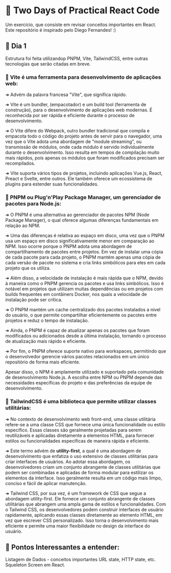 # :butterfly: Two Days of Practical React Code

Um exercício, que consiste em revisar conceitos importantes em React. Este repositório é inspirado pelo Diego Fernandes! :)

## :seedling: Dia 1

Estrutura foi feita utilizandop PNPM, Vite, TailwindCSS, entre outras tecnologias que serão citadas em breve.

### :snail: **Vite** é uma ferramenta para desenvolvimento de aplicações web:

➜ Advém da palavra francesa "Vite", que significa rápido.

➜ Vite é um bundler, (empacotador) e um build tool (ferramenta de construção), para o desenvolvimento de aplicações web modernas. É reconhecida por ser rápida e eficiente durante o processo de desenvolvimento.

➜ O Vite difere do Webpack, outro bundler tradicional que compila e empacota todo o código do projeto antes de servir para o navegador, uma vez que o Vite adota uma abordagem de "module streaming", ou transmissão de módulos, onde cada módulo é servido individualmente durante o desenvolvimento. Isso resulta em tempos de compilação muito mais rápidos, pois apenas os módulos que foram modificados precisam ser recompilados.

➜ Vite suporta vários tipos de projetos, incluindo aplicações Vue.js, React, Preact e Svelte, entre outros. Ele também oferece um ecossistema de plugins para estender suas funcionalidades.

### :pig_nose: **PNPM** ou Plug'n'Play Package Manager, um gerenciador de pacotes para Node.js:

➜ O PNPM é uma alternativa ao gerenciador de pacotes NPM (Node Package Manager), o qual oferece algumas diferenças fundamentais em relação ao NPM.

➜ Uma das diferenças é relativa ao espaço em disco, uma vez que o PNPM usa um espaço em disco significativamente menor em comparação ao NPM. Isso ocorre porque o PNPM adota uma abordagem de compartilhamento de pacotes entre projetos. Em vez de instalar uma cópia de cada pacote para cada projeto, o PNPM mantém apenas uma cópia de cada versão de pacote no sistema e cria links simbólicos para eles em cada projeto que os utiliza.

➜ Além disso, a velocidade de instalação é mais rápida que o NPM, devido à maneira como o PNPM gerencia os pacotes e usa links simbólicos. Isso é notável em projetos que utilizam muitas dependências ou em projetos com builds frequentes em contâiners Docker, nos quais a velocidade de instalação pode ser crítica.

➜ O PNPM mantém um cache centralizado dos pacotes instalados a nível do usuário, o que permite compartilhar eficientemente os pacotes entre projetos e reduz o tempo de instalação.

➜ Ainda, o PNPM é capaz de atualizar apenas os pacotes que foram modificados ou adicionados desde a última instalação, tornando o processo de atualização mais rápido e eficiente.

➜ Por fim, o PNPM oferece suporte nativo para workspaces, permitindo que o desenvolvedor gerencie vários pacotes relacionados em um único repositório de forma mais eficiente.

Apesar disso, o NPM é amplamente utilizado e suportado pela comunidade de desenvolvimento Node.js. A escolha entre NPM ou PNPM depende das necessidades específicas do projeto e das preferências da equipe de desenvolvimento.

### :lady_beetle: **TailwindCSS** é uma biblioteca que permite utilizar classes utilitárias:

➜ No contexto de desenvolvimento web front-end, uma classe utilitária refere-se a uma classe CSS que fornece uma única funcionalidade ou estilo específico. Essas classes são geralmente projetadas para serem reutilizáveis e aplicadas diretamente a elementos HTML, para fornecer estilos ou funcionalidades específicas de maneira rápida e eficiente.

➜ Este termo advém de **utility-first**, a qual é uma abordagem de desenvolvimento que enfatiza o uso extensivo de classes utilitárias para criar interfaces de usuários. Ao adotar essa abordagem, os desenvolvedores criam um conjunto abrangente de classes utilitárias que podem ser combinadas e aplicadas de forma modular para estilizar os elementos da interface. Isso geralmente resulta em um código mais limpo, conciso e fácil de aplicar manutenção.

➜ Tailwind CSS, por sua vez, é um framework de CSS que segue a abordagem utility-first. Ele fornece um conjunto abrangente de classes utilitárias que abrangem uma ampla gama de estilos e funcionalidades. Com o Tailwind CSS, os desenvolvedores podem construir interfaces de usuário rapidamente, aplicando essas classes diretamente ao elemento HTML, em vez que escrever CSS personalizado. Isso torna o desenvolvimento mais eficiente e permite uma maior flexibilidade no design da interface do usuário.

## :sunflower: Pontos Interessantes a entender:

Listagem de Dados - conceitos importantes URL state, HTTP state, etc.
Squeleton Screen em React.
